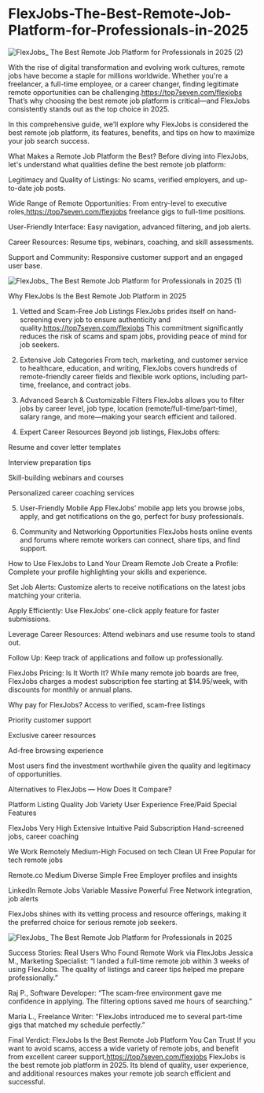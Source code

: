 # FlexJobs-The-Best-Remote-Job-Platform-for-Professionals-in-2025

![FlexJobs_ The Best Remote Job Platform for Professionals in 2025 (2)](https://github.com/user-attachments/assets/9e216e38-badd-432e-b247-dd9272ba427a)


With the rise of digital transformation and evolving work cultures, remote jobs have become a staple for millions worldwide. Whether you're a freelancer, a full-time employee, or a career changer, finding legitimate remote opportunities can be challenging.https://top7seven.com/flexjobs That’s why choosing the best remote job platform is critical—and FlexJobs consistently stands out as the top choice in 2025.

In this comprehensive guide, we’ll explore why FlexJobs is considered the best remote job platform, its features, benefits, and tips on how to maximize your job search success.

What Makes a Remote Job Platform the Best?
Before diving into FlexJobs, let's understand what qualities define the best remote job platform:

Legitimacy and Quality of Listings: No scams, verified employers, and up-to-date job posts.

Wide Range of Remote Opportunities: From entry-level to executive roles,https://top7seven.com/flexjobs freelance gigs to full-time positions.

User-Friendly Interface: Easy navigation, advanced filtering, and job alerts.

Career Resources: Resume tips, webinars, coaching, and skill assessments.

Support and Community: Responsive customer support and an engaged user base.

![FlexJobs_ The Best Remote Job Platform for Professionals in 2025 (1)](https://github.com/user-attachments/assets/ccbaeda0-6f0a-4b9b-b202-381dcdc19698)


Why FlexJobs Is the Best Remote Job Platform in 2025
1. Vetted and Scam-Free Job Listings
FlexJobs prides itself on hand-screening every job to ensure authenticity and quality.https://top7seven.com/flexjobs This commitment significantly reduces the risk of scams and spam jobs, providing peace of mind for job seekers.

2. Extensive Job Categories
From tech, marketing, and customer service to healthcare, education, and writing, FlexJobs covers hundreds of remote-friendly career fields and flexible work options, including part-time, freelance, and contract jobs.

3. Advanced Search & Customizable Filters
FlexJobs allows you to filter jobs by career level, job type, location (remote/full-time/part-time), salary range, and more—making your search efficient and tailored.

4. Expert Career Resources
Beyond job listings, FlexJobs offers:

Resume and cover letter templates

Interview preparation tips

Skill-building webinars and courses

Personalized career coaching services

5. User-Friendly Mobile App
FlexJobs’ mobile app lets you browse jobs, apply, and get notifications on the go, perfect for busy professionals.

6. Community and Networking Opportunities
FlexJobs hosts online events and forums where remote workers can connect, share tips, and find support.

How to Use FlexJobs to Land Your Dream Remote Job
Create a Profile: Complete your profile highlighting your skills and experience.

Set Job Alerts: Customize alerts to receive notifications on the latest jobs matching your criteria.

Apply Efficiently: Use FlexJobs’ one-click apply feature for faster submissions.

Leverage Career Resources: Attend webinars and use resume tools to stand out.

Follow Up: Keep track of applications and follow up professionally.

FlexJobs Pricing: Is It Worth It?
While many remote job boards are free, FlexJobs charges a modest subscription fee starting at $14.95/week, with discounts for monthly or annual plans.

Why pay for FlexJobs?
Access to verified, scam-free listings

Priority customer support

Exclusive career resources

Ad-free browsing experience

Most users find the investment worthwhile given the quality and legitimacy of opportunities.

Alternatives to FlexJobs — How Does It Compare?

Platform	Listing Quality	Job Variety	User Experience	Free/Paid	Special Features

FlexJobs	Very High	Extensive	Intuitive	Paid Subscription	Hand-screened jobs, career coaching

We Work Remotely	Medium-High	Focused on tech	Clean UI	Free	Popular for tech remote jobs

Remote.co	Medium	Diverse	Simple	Free	Employer profiles and insights

LinkedIn Remote Jobs	Variable	Massive	Powerful	Free	Network integration, job alerts

FlexJobs shines with its vetting process and resource offerings, making it the preferred choice for serious remote job seekers.

![FlexJobs_ The Best Remote Job Platform for Professionals in 2025](https://github.com/user-attachments/assets/fd5b4552-3632-4c01-903a-7019cf48ef1c)


Success Stories: Real Users Who Found Remote Work via FlexJobs
Jessica M., Marketing Specialist: “I landed a full-time remote job within 3 weeks of using FlexJobs. The quality of listings and career tips helped me prepare professionally.”

Raj P., Software Developer: “The scam-free environment gave me confidence in applying. The filtering options saved me hours of searching.”

Maria L., Freelance Writer: “FlexJobs introduced me to several part-time gigs that matched my schedule perfectly.”

Final Verdict: FlexJobs Is the Best Remote Job Platform You Can Trust
If you want to avoid scams, access a wide variety of remote jobs, and benefit from excellent career support,https://top7seven.com/flexjobs FlexJobs is the best remote job platform in 2025. Its blend of quality, user experience, and additional resources makes your remote job search efficient and successful.

